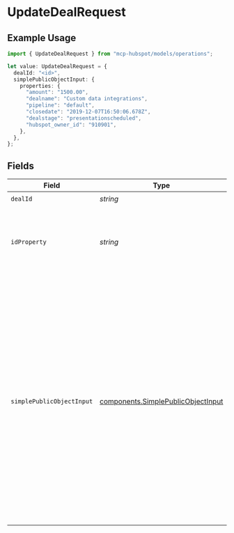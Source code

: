 # UpdateDealRequest

## Example Usage

```typescript
import { UpdateDealRequest } from "mcp-hubspot/models/operations";

let value: UpdateDealRequest = {
  dealId: "<id>",
  simplePublicObjectInput: {
    properties: {
      "amount": "1500.00",
      "dealname": "Custom data integrations",
      "pipeline": "default",
      "closedate": "2019-12-07T16:50:06.678Z",
      "dealstage": "presentationscheduled",
      "hubspot_owner_id": "910901",
    },
  },
};
```

## Fields

| Field                                                                                                                                                                                                                                                                                                                                                   | Type                                                                                                                                                                                                                                                                                                                                                    | Required                                                                                                                                                                                                                                                                                                                                                | Description                                                                                                                                                                                                                                                                                                                                             | Example                                                                                                                                                                                                                                                                                                                                                 |
| ------------------------------------------------------------------------------------------------------------------------------------------------------------------------------------------------------------------------------------------------------------------------------------------------------------------------------------------------------- | ------------------------------------------------------------------------------------------------------------------------------------------------------------------------------------------------------------------------------------------------------------------------------------------------------------------------------------------------------- | ------------------------------------------------------------------------------------------------------------------------------------------------------------------------------------------------------------------------------------------------------------------------------------------------------------------------------------------------------- | ------------------------------------------------------------------------------------------------------------------------------------------------------------------------------------------------------------------------------------------------------------------------------------------------------------------------------------------------------- | ------------------------------------------------------------------------------------------------------------------------------------------------------------------------------------------------------------------------------------------------------------------------------------------------------------------------------------------------------- |
| `dealId`                                                                                                                                                                                                                                                                                                                                                | *string*                                                                                                                                                                                                                                                                                                                                                | :heavy_check_mark:                                                                                                                                                                                                                                                                                                                                      | N/A                                                                                                                                                                                                                                                                                                                                                     |                                                                                                                                                                                                                                                                                                                                                         |
| `idProperty`                                                                                                                                                                                                                                                                                                                                            | *string*                                                                                                                                                                                                                                                                                                                                                | :heavy_minus_sign:                                                                                                                                                                                                                                                                                                                                      | The name of a property whose values are unique for this object type                                                                                                                                                                                                                                                                                     |                                                                                                                                                                                                                                                                                                                                                         |
| `simplePublicObjectInput`                                                                                                                                                                                                                                                                                                                               | [components.SimplePublicObjectInput](../../models/components/simplepublicobjectinput.md)                                                                                                                                                                                                                                                                | :heavy_check_mark:                                                                                                                                                                                                                                                                                                                                      | N/A                                                                                                                                                                                                                                                                                                                                                     | {<br/>"properties": {<br/>"amount": "1500.00",<br/>"dealname": "Custom data integrations",<br/>"pipeline": "default",<br/>"closedate": "2019-12-07T16:50:06.678Z",<br/>"dealstage": "presentationscheduled",<br/>"hubspot_owner_id": "910901"<br/>},<br/>"associations": [<br/>{<br/>"to": {<br/>"id": "101"<br/>},<br/>"types": [<br/>{<br/>"associationCategory": "HUBSPOT_DEFINED",<br/>"associationTypeId": 2<br/>}<br/>]<br/>}<br/>]<br/>} |